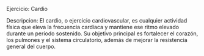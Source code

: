 Ejercicio: Cardio

Descripcion:
El cardio, o ejercicio cardiovascular, es cualquier actividad física que eleva la frecuencia cardíaca y mantiene ese ritmo elevado durante un período sostenido. Su objetivo principal es fortalecer el corazón, los pulmones y el sistema circulatorio, además de mejorar la resistencia general del cuerpo.